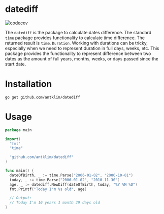# datediff

[![codecov](https://codecov.io/gh/antklim/datediff/branch/main/graph/badge.svg?token=WEV1D7P7WX)](https://codecov.io/gh/antklim/datediff)

The `datediff` is the package to calculate dates difference. The standard `time` package provides functionality to calculate time difference. The returned result is `time.Duration`. Working with durations can be tricky, especially when we need to represent duration in full days, weeks, etc. This package provides the functionality to represent difference between two dates as the amount of full years, months, weeks, or days passed since the start date.

# Installation
`go get github.com/antklim/datediff`

# Usage
```go
package main

import(
  "fmt"
  "time"

  "github.com/antklim/datediff"
)

func main() {
  dateOfBirth, _ := time.Parse("2006-01-02", "2000-10-01")
  today, _ := time.Parse("2006-01-02", "2010-11-30")
  age, _ := datediff.NewDiff(dateOfBirth, today, "%Y %M %D")
  fmt.Printf("Today I'm %s old", age)

  // Output:
  // Today I'm 10 years 1 month 29 days old
}
```
